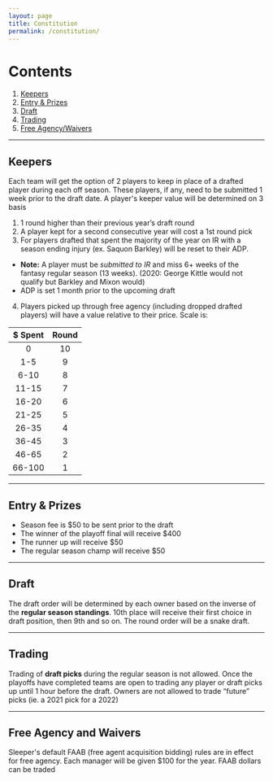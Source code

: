 ```yaml
---
layout: page
title: Constitution
permalink: /constitution/
---
```


# Contents
1. [Keepers](#keepers)
2. [Entry & Prizes](#prizes)
3. [Draft](#draft)
4. [Trading](#trading)
5. [Free Agency/Waivers](#fawaivers)

---

## Keepers <a name="keepers"></a>
Each team will get the option of 2 players to keep in place of a drafted player during each off season.
These players, if any, need to be submitted 1 week prior to the draft date.
A player's keeper value will be determined on 3 basis
1. 1 round higher than their previous year’s draft round
2. A player kept for a second consecutive year will cost a 1st round pick
3. For players drafted that spent the majority of the year on IR with a season ending injury (ex. Saquon Barkley) will be reset to their ADP.
  - **Note:** A player must be _submitted to IR_ and miss 6+ weeks of the fantasy regular season (13 weeks). (2020: George Kittle would not qualify but Barkley and Mixon would)
  - ADP is set 1 month prior to the upcoming draft
4. Players picked up through free agency (including dropped drafted players) will have a value relative to their price. Scale is:

|$ Spent|Round|
|:-:|:-:|
|0|10|
|1-5|9|
|6-10|8|
|11-15|7|
|16-20|6|
|21-25|5|
|26-35|4|
|36-45|3|
|46-65|2|
|66-100|1|

---

## Entry & Prizes <a name="prizes"></a>
- Season fee is $50 to be sent prior to the draft
- The winner of the playoff final will receive $400   
- The runner up will receive $50  
- The regular season champ will receive $50

---

## Draft <a name="draft"></a>
The draft order will be determined by each owner based on the inverse of the **regular season standings**. 10th place will receive their first choice in draft position, then 9th and so on. The round order will be a snake draft.

---

## Trading <a name="trading"></a>
Trading of **draft picks** during the regular season is not allowed. Once the playoffs have completed teams are open to trading any player or draft picks up until 1 hour before the draft. Owners are not allowed to trade “future” picks (ie. a 2021 pick for a 2022)

---

## Free Agency and Waivers <a name="fawaivers"></a>
Sleeper's default FAAB (free agent acquisition bidding) rules are in effect for free agency. Each manager will be given $100 for the year. FAAB dollars can be traded
